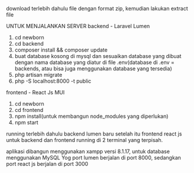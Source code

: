 download terlebih dahulu file dengan format zip, kemudian lakukan extract file

UNTUK MENJALANKAN SERVER
backend - Laravel Lumen 

1. cd newborn
2. cd backend
3. composer install && composer update
4. buat database kosong di mysql dan sesuaikan database yang dibuat dengan nama database yang diatur di file .env(database di .env = backends, atau bisa juga menggunakan database yang tersedia)
5. php artisan migrate
6. php -S localhost:8000 -t public

frontend - React Js MUI
1. cd newborn
2. cd frontend
3. npm install(untuk membangun node_modules yang diperlukan)
4. npm start

running terlebih dahulu backend lumen baru setelah itu frontend react js
untuk backend dan frontend running di 2 terminal yang terpisah.

aplikasi dibangun menggunakan xampp versi 8.1.17, untuk database menggunakan MySQL Yog
port lumen berjalan di port 8000, sedangkan port react js berjalan di port 3000
